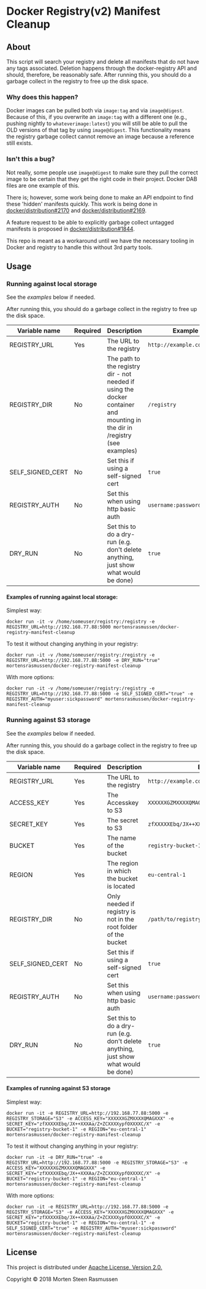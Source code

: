 # Docker Registry(v2) Manifest Cleanup
## About
This script will search your registry and delete all manifests that do not have any tags associated. Deletion happens through the docker-registry API and should, therefore, be reasonably safe. After running this, you should do a garbage collect in the registry to free up the disk space.

### Why does this happen?
Docker images can be pulled both via `image:tag` and via `image@digest`. Because of this, if you overwrite an `image:tag` with a different one (e.g., pushing nightly to `whateverimage:latest`) you will still be able to pull the OLD versions of that tag by using `image@digest`. This functionality means the registry garbage collect cannot remove an image because a reference still exists.

### Isn't this a bug?
Not really, some people use `image@digest` to make sure they pull the correct image to be certain that they get the right code in their project. Docker DAB files are one example of this.

There is; however, some work being done to make an API endpoint to find these 'hidden' manifests quickly. This work is being done in [docker/distribution#2170](https://github.com/docker/distribution/issues/2170) and [docker/distribution#2169](https://github.com/docker/distribution/pull/2169).

A feature request to be able to explicitly garbage collect untagged manifests is proposed in [docker/distribution#1844](https://github.com/docker/distribution/issues/1844). 

This repo is meant as a workaround until we have the necessary tooling in Docker and registry to handle this without 3rd party tools.

## Usage
### Running against local storage
See the *examples* below if needed.

After running this, you should do a garbage collect in the registry to free up the disk space.

| Variable name | Required | Description | Example | 
| --- | --- | --- | --- |
REGISTRY_URL | Yes | The URL to the registry | `http://example.com:5000/` | 
REGISTRY_DIR | No | The path to the registry dir - not needed if using the docker container and mounting in the dir in /registry (see examples) | `/registry` |
SELF_SIGNED_CERT | No | Set this if using a self-signed cert | `true` |
REGISTRY_AUTH | No | Set this when using http basic auth | `username:password` |
DRY_RUN | No | Set this to do a dry-run (e.g. don't delete anything, just show what would be done) | `true` |

#### Examples of running against local storage:
Simplest way:
```
docker run -it -v /home/someuser/registry:/registry -e REGISTRY_URL=http://192.168.77.88:5000 mortensrasmussen/docker-registry-manifest-cleanup
```

To test it without changing anything in your registry:
```
docker run -it -v /home/someuser/registry:/registry -e REGISTRY_URL=http://192.168.77.88:5000 -e DRY_RUN="true" mortensrasmussen/docker-registry-manifest-cleanup
```

With more options:
```
docker run -it -v /home/someuser/registry:/registry -e REGISTRY_URL=http://192.168.77.88:5000 -e SELF_SIGNED_CERT="true" -e REGISTRY_AUTH="myuser:sickpassword" mortensrasmussen/docker-registry-manifest-cleanup
```

### Running against S3 storage
See the *examples* below if needed.

After running this, you should do a garbage collect in the registry to free up the disk space.

| Variable name | Required | Description | Example | 
| --- | --- | --- | --- |
REGISTRY_URL | Yes | The URL to the registry | `http://example.com:5000/` | 
ACCESS_KEY | Yes | The Accesskey to S3 | `XXXXXXGZMXXXXQMAGXXX` |
SECRET_KEY | Yes | The secret to S3 | `zfXXXXXEbq/JX++XXXAa/Z+ZCXXXXypfOXXXXC/X` |
BUCKET | Yes | The name of the bucket | `registry-bucket-1` |
REGION | Yes | The region in which the bucket is located | `eu-central-1` | 
REGISTRY_DIR | No | Only needed if registry is not in the root folder of the bucket | `/path/to/registry` |
SELF_SIGNED_CERT | No | Set this if using a self-signed cert | `true` |
REGISTRY_AUTH | No | Set this when using http basic auth | `username:password` |
DRY_RUN | No | Set this to do a dry-run (e.g. don't delete anything, just show what would be done) | `true` | 

#### Examples of running against S3 storage
Simplest way:
```
docker run -it -e REGISTRY_URL=http://192.168.77.88:5000 -e REGISTRY_STORAGE="S3" -e ACCESS_KEY="XXXXXXGZMXXXXQMAGXXX" -e SECRET_KEY="zfXXXXXEbq/JX++XXXAa/Z+ZCXXXXypfOXXXXC/X" -e BUCKET="registry-bucket-1" -e REGION="eu-central-1" mortensrasmussen/docker-registry-manifest-cleanup
```

To test it without changing anything in your registry:
```
docker run -it -e DRY_RUN="true" -e REGISTRY_URL=http://192.168.77.88:5000 -e REGISTRY_STORAGE="S3" -e ACCESS_KEY="XXXXXXGZMXXXXQMAGXXX" -e SECRET_KEY="zfXXXXXEbq/JX++XXXAa/Z+ZCXXXXypfOXXXXC/X" -e BUCKET="registry-bucket-1" -e REGION="eu-central-1" mortensrasmussen/docker-registry-manifest-cleanup
```

With more options:
```
docker run -it -e REGISTRY_URL=http://192.168.77.88:5000 -e REGISTRY_STORAGE="S3" -e ACCESS_KEY="XXXXXXGZMXXXXQMAGXXX" -e SECRET_KEY="zfXXXXXEbq/JX++XXXAa/Z+ZCXXXXypfOXXXXC/X" -e BUCKET="registry-bucket-1" -e REGION="eu-central-1" -e SELF_SIGNED_CERT="true" -e REGISTRY_AUTH="myuser:sickpassword" mortensrasmussen/docker-registry-manifest-cleanup
```

## License
This project is distributed under [Apache License, Version 2.0.](LICENSE)

Copyright © 2018 Morten Steen Rasmussen
